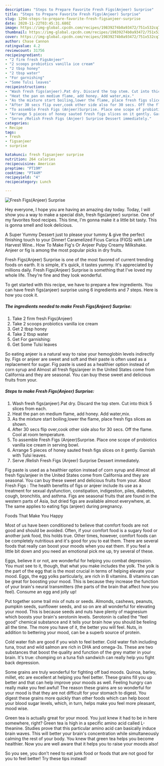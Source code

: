 ```yaml
---
description: "Steps to Prepare Favorite Fresh Figs(Anjeer) Surprise"
title: "Steps to Prepare Favorite Fresh Figs(Anjeer) Surprise"
slug: 1294-steps-to-prepare-favorite-fresh-figsanjeer-surprise
date: 2020-11-22T03:45:31.680Z
image: https://img-global.cpcdn.com/recipes/19839274b0a93472/751x532cq70/fresh-figsanjeer-surprise-recipe-main-photo.jpg
thumbnail: https://img-global.cpcdn.com/recipes/19839274b0a93472/751x532cq70/fresh-figsanjeer-surprise-recipe-main-photo.jpg
cover: https://img-global.cpcdn.com/recipes/19839274b0a93472/751x532cq70/fresh-figsanjeer-surprise-recipe-main-photo.jpg
author: Chase Cannon
ratingvalue: 4.2
reviewcount: 31756
recipeingredient:
- "2 firm fresh FigsAnjeer"
- "2 scoops probiotics vanilla ice cream"
- "2 tbsp honey"
- "2 tbsp water"
- "For garnishing"
- "Some Tulsi leaves"
recipeinstructions:
- "Wash fresh figs(anjeer).Pat dry. Discard the top stem. Cut into thick 5 slices from each."
- "Heat the pan on medium flame, add honey. Add water,mix."
- "As the mixture start boiling,lower the flame, place fresh figs slices as shown."
- "After 30 secs flip over,cook other side also for 30 secs. Off the flame. Cool at room temperature."
- "To assemble Fresh Figs (Anjeer)Surprise. Place one scope of probiotics vanilla ice cream in serving bowl."
- "Arrange 5 pieces of honey sauted fresh figs slices on it gently. Garnish with Tulsi leaves."
- "Serve /Relish Fresh Figs (Anjeer) Surprise Dessert immediately."
categories:
- Recipe
tags:
- fresh
- figsanjeer
- surprise

katakunci: fresh figsanjeer surprise 
nutrition: 264 calories
recipecuisine: American
preptime: "PT19M"
cooktime: "PT44M"
recipeyield: "4"
recipecategory: Lunch

---
```



![Fresh Figs(Anjeer) Surprise](https://img-global.cpcdn.com/recipes/19839274b0a93472/751x532cq70/fresh-figsanjeer-surprise-recipe-main-photo.jpg)

Hey everyone, I hope you are having an amazing day today. Today, I will show you a way to make a special dish, fresh figs(anjeer) surprise. One of my favorites food recipes. This time, I'm gonna make it a little bit tasty. This is gonna smell and look delicious.

A Super Yummy Dessert just to please your tummy &amp; give the perfect finishing touch to your Dinner! Caramelized Ficus Carica (FIGS) with Late Harvest Wine.. How To Make Fig&#39;s Or Anjeer Pulpy Creamy Milkshake. Anjeer or fig is among the most popular picks in dry fruits.

Fresh Figs(Anjeer) Surprise is one of the most favored of current trending foods on earth. It is simple, it's quick, it tastes yummy. It's appreciated by millions daily. Fresh Figs(Anjeer) Surprise is something that I've loved my whole life. They're fine and they look wonderful.


To get started with this recipe, we have to prepare a few ingredients. You can have fresh figs(anjeer) surprise using 6 ingredients and 7 steps. Here is how you cook it.

<!--inarticleads1-->

##### The ingredients needed to make Fresh Figs(Anjeer) Surprise:

1. Take 2 firm fresh Figs(Anjeer)
1. Take 2 scoops probiotics vanilla ice cream
1. Get 2 tbsp honey
1. Take 2 tbsp water
1. Get For garnishing:
1. Get Some Tulsi leaves


So eating anjeer is a natural way to raise your hemoglobin levels indirectly by. Figs or anjeer are sweet and soft and their paste is often used as a replacement for sugar. Fig paste is used as a healthier option instead of corn syrup and Almost all fresh figs/anjeer in the United States come from California and they are seasonal. You can buy these sweet and delicious fruits from your. 

<!--inarticleads2-->

##### Steps to make Fresh Figs(Anjeer) Surprise:

1. Wash fresh figs(anjeer).Pat dry. Discard the top stem. Cut into thick 5 slices from each.
1. Heat the pan on medium flame, add honey. Add water,mix.
1. As the mixture start boiling,lower the flame, place fresh figs slices as shown.
1. After 30 secs flip over,cook other side also for 30 secs. Off the flame. Cool at room temperature.
1. To assemble Fresh Figs (Anjeer)Surprise. Place one scope of probiotics vanilla ice cream in serving bowl.
1. Arrange 5 pieces of honey sauted fresh figs slices on it gently. Garnish with Tulsi leaves.
1. Serve /Relish Fresh Figs (Anjeer) Surprise Dessert immediately.


Fig paste is used as a healthier option instead of corn syrup and Almost all fresh figs/anjeer in the United States come from California and they are seasonal. You can buy these sweet and delicious fruits from your. About Fresh Figs : The health benefits of figs or anjeer include its use as a treatment for sexual dysfunction, constipation, indigestion, piles, diabetes, cough, bronchitis, and asthma. Figs are seasonal fruits that are found in the western parts of Asia, but dried figs are available almost everywhere, at. The same applies to eating figs (anjeer) during pregnancy. 

Foods That Make You Happy


Most of us have been conditioned to believe that comfort foods are not good and should be avoided. Often, if your comfort food is a sugary food or another junk food, this holds true. Other times, however, comfort foods can be completely nutritious and it's good for you to eat them. There are several foods that really can boost your moods when you eat them. If you feel a little bit down and you need an emotional pick me up, try several of these.

Eggs, believe it or not, are wonderful for helping you combat depression. You must see to it, though, that what you make includes the yolk. The yolk is the part of the egg that is the most crucial in terms of helping elevate your mood. Eggs, the egg yolks particularly, are rich in B vitamins. B vitamins can be great for boosting your mood. This is because they increase the function of your brain's neural transmitters (the parts of the brain that affect how you feel). Consume an egg and jolly up!

Put together some trail mix of nuts or seeds. Almonds, cashews, peanuts, pumpkin seeds, sunflower seeds, and so on are all wonderful for elevating your mood. This is because seeds and nuts have plenty of magnesium which boosts your brain's serotonin levels. Serotonin is called the "feel good" chemical substance and it tells your brain how you should be feeling all the time. The more you have of it, the better you will feel. Nuts, in addition to bettering your mood, can be a superb source of protein.

Cold water fish are good if you wish to feel better. Cold water fish including tuna, trout and wild salmon are rich in DHA and omega-3s. These are two substances that boost the quality and function of the grey matter in your brain. It's true: chomping on a tuna fish sandwich can really help you fight back depression. 

Some grains are truly wonderful for fighting off bad moods. Quinoa, barley, millet, etc are excellent at helping you feel better. These grains fill you up better and that can help improve your moods as well. Feeling hungry can really make you feel awful! The reason these grains are so wonderful for your mood is that they are not difficult for your stomach to digest. You digest these grains more quickly than other foods which can help boost your blood sugar levels, which, in turn, helps make you feel more pleasant, mood wise.

Green tea is actually great for your mood. You just knew it had to be in here somewhere, right? Green tea is high in a specific amino acid called L-theanine. Studies prove that this particular amino acid can basically induce brain waves. This will better your brain's concentration while simultaneously calming the rest of your body. You knew that green tea helps you become healthier. Now you are well aware that it helps you to raise your moods also!

So you see, you don't need to eat junk food or foods that are not good for you to feel better! Try  these tips  instead!

